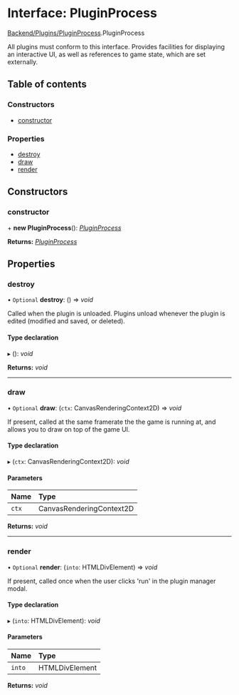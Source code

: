 # Interface: PluginProcess

[Backend/Plugins/PluginProcess](../modules/backend_plugins_pluginprocess.md).PluginProcess

All plugins must conform to this interface. Provides facilities for
displaying an interactive UI, as well as references to game state,
which are set externally.

## Table of contents

### Constructors

- [constructor](backend_plugins_pluginprocess.pluginprocess.md#constructor)

### Properties

- [destroy](backend_plugins_pluginprocess.pluginprocess.md#destroy)
- [draw](backend_plugins_pluginprocess.pluginprocess.md#draw)
- [render](backend_plugins_pluginprocess.pluginprocess.md#render)

## Constructors

### constructor

\+ **new PluginProcess**(): [_PluginProcess_](backend_plugins_pluginprocess.pluginprocess.md)

**Returns:** [_PluginProcess_](backend_plugins_pluginprocess.pluginprocess.md)

## Properties

### destroy

• `Optional` **destroy**: () => _void_

Called when the plugin is unloaded. Plugins unload whenever the
plugin is edited (modified and saved, or deleted).

#### Type declaration

▸ (): _void_

**Returns:** _void_

---

### draw

• `Optional` **draw**: (`ctx`: CanvasRenderingContext2D) => _void_

If present, called at the same framerate the the game is running at,
and allows you to draw on top of the game UI.

#### Type declaration

▸ (`ctx`: CanvasRenderingContext2D): _void_

#### Parameters

| Name  | Type                     |
| :---- | :----------------------- |
| `ctx` | CanvasRenderingContext2D |

**Returns:** _void_

---

### render

• `Optional` **render**: (`into`: HTMLDivElement) => _void_

If present, called once when the user clicks 'run' in the plugin
manager modal.

#### Type declaration

▸ (`into`: HTMLDivElement): _void_

#### Parameters

| Name   | Type           |
| :----- | :------------- |
| `into` | HTMLDivElement |

**Returns:** _void_
